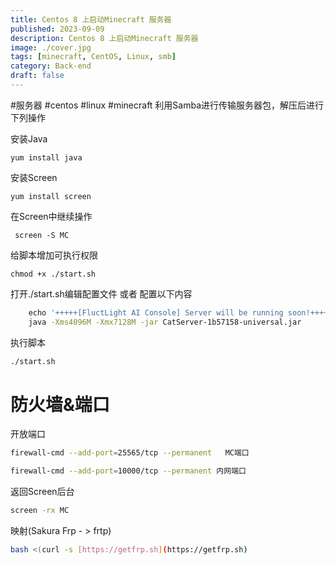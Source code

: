 ```yaml
---
title: Centos 8 上启动Minecraft 服务器
published: 2023-09-09
description: Centos 8 上启动Minecraft 服务器
image: ./cover.jpg
tags: [minecraft, CentOS, Linux, smb]
category: Back-end
draft: false
---
```

#服务器 #centos #linux #minecraft
利用Samba进行传输服务器包，解压后进行下列操作

安装Java

```shell
yum install java
```

安装Screen

```shell
yum install screen
```

在Screen中继续操作
```shell
 screen -S MC
```


给脚本增加可执行权限

```shell
chmod +x ./start.sh
```

打开./start.sh编辑配置文件 或者 配置以下内容

```sh
    echo '+++++[FluctLight AI Console] Server will be running soon!+++++'
    java -Xms4096M -Xmx7128M -jar CatServer-1b57158-universal.jar
```


执行脚本
```sh
./start.sh
```

# 防火墙&端口
开放端口


```sh
firewall-cmd --add-port=25565/tcp --permanent   MC端口

firewall-cmd --add-port=10000/tcp --permanent 内网端口

```


返回Screen后台
```sh
screen -rx MC
```

映射(Sakura Frp - > frtp)
```sh
bash <(curl -s [https://getfrp.sh](https://getfrp.sh)
```